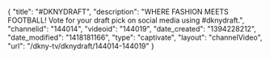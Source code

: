 {
    "title": "#DKNYDRAFT",
    "description": "WHERE FASHION MEETS FOOTBALL! Vote for your draft pick on social media using #dknydraft.",
    "channelid": "144014",
    "videoid": "144019",
    "date_created": "1394228212",
    "date_modified": "1418181166",
    "type": "captivate",
    "layout": "channelVideo",
    "url": "\/dkny-tv\/dknydraft\/144014-144019"
}